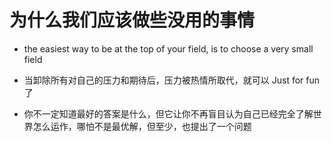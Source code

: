 # 为什么我们应该做些没用的事情

- the easiest way to be at the top of your field, is to choose a very small field

- 当卸除所有对自己的压力和期待后，压力被热情所取代，就可以 Just for fun了

- 你不一定知道最好的答案是什么，但它让你不再盲目认为自己已经完全了解世界怎么运作，哪怕不是最优解，但至少，也提出了一个问题
